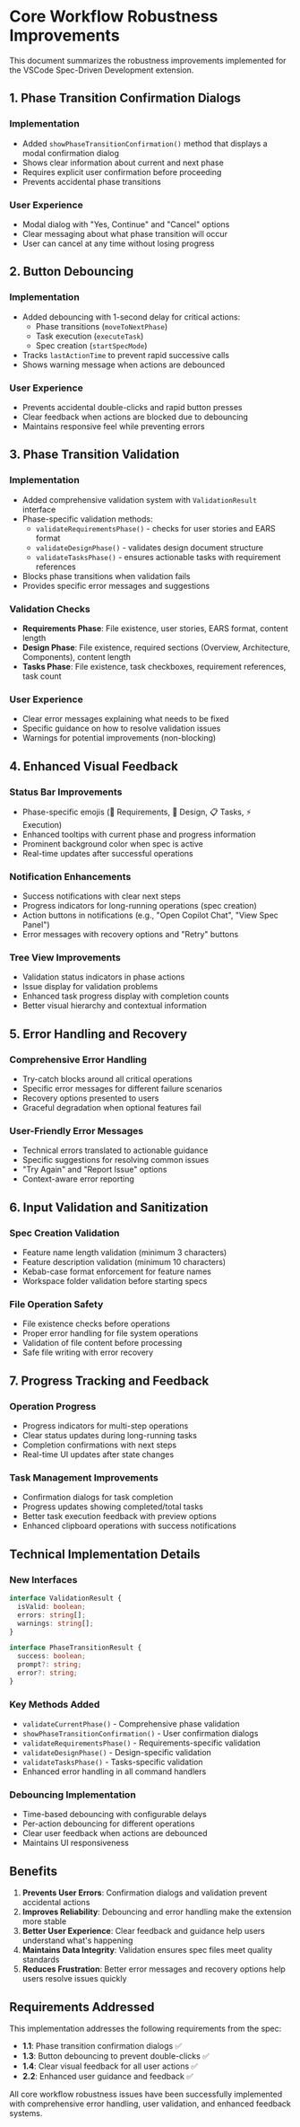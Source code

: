 # Core Workflow Robustness Improvements

This document summarizes the robustness improvements implemented for the VSCode Spec-Driven Development extension.

## 1. Phase Transition Confirmation Dialogs

### Implementation

- Added `showPhaseTransitionConfirmation()` method that displays a modal confirmation dialog
- Shows clear information about current and next phase
- Requires explicit user confirmation before proceeding
- Prevents accidental phase transitions

### User Experience

- Modal dialog with "Yes, Continue" and "Cancel" options
- Clear messaging about what phase transition will occur
- User can cancel at any time without losing progress

## 2. Button Debouncing

### Implementation

- Added debouncing with 1-second delay for critical actions:
  - Phase transitions (`moveToNextPhase`)
  - Task execution (`executeTask`)
  - Spec creation (`startSpecMode`)
- Tracks `lastActionTime` to prevent rapid successive calls
- Shows warning message when actions are debounced

### User Experience

- Prevents accidental double-clicks and rapid button presses
- Clear feedback when actions are blocked due to debouncing
- Maintains responsive feel while preventing errors

## 3. Phase Transition Validation

### Implementation

- Added comprehensive validation system with `ValidationResult` interface
- Phase-specific validation methods:
  - `validateRequirementsPhase()` - checks for user stories and EARS format
  - `validateDesignPhase()` - validates design document structure
  - `validateTasksPhase()` - ensures actionable tasks with requirement references
- Blocks phase transitions when validation fails
- Provides specific error messages and suggestions

### Validation Checks

- **Requirements Phase**: File existence, user stories, EARS format, content length
- **Design Phase**: File existence, required sections (Overview, Architecture, Components), content length
- **Tasks Phase**: File existence, task checkboxes, requirement references, task count

### User Experience

- Clear error messages explaining what needs to be fixed
- Specific guidance on how to resolve validation issues
- Warnings for potential improvements (non-blocking)

## 4. Enhanced Visual Feedback

### Status Bar Improvements

- Phase-specific emojis (📝 Requirements, 🎨 Design, 📋 Tasks, ⚡ Execution)
- Enhanced tooltips with current phase and progress information
- Prominent background color when spec is active
- Real-time updates after successful operations

### Notification Enhancements

- Success notifications with clear next steps
- Progress indicators for long-running operations (spec creation)
- Action buttons in notifications (e.g., "Open Copilot Chat", "View Spec Panel")
- Error messages with recovery options and "Retry" buttons

### Tree View Improvements

- Validation status indicators in phase actions
- Issue display for validation problems
- Enhanced task progress display with completion counts
- Better visual hierarchy and contextual information

## 5. Error Handling and Recovery

### Comprehensive Error Handling

- Try-catch blocks around all critical operations
- Specific error messages for different failure scenarios
- Recovery options presented to users
- Graceful degradation when optional features fail

### User-Friendly Error Messages

- Technical errors translated to actionable guidance
- Specific suggestions for resolving common issues
- "Try Again" and "Report Issue" options
- Context-aware error reporting

## 6. Input Validation and Sanitization

### Spec Creation Validation

- Feature name length validation (minimum 3 characters)
- Feature description validation (minimum 10 characters)
- Kebab-case format enforcement for feature names
- Workspace folder validation before starting specs

### File Operation Safety

- File existence checks before operations
- Proper error handling for file system operations
- Validation of file content before processing
- Safe file writing with error recovery

## 7. Progress Tracking and Feedback

### Operation Progress

- Progress indicators for multi-step operations
- Clear status updates during long-running tasks
- Completion confirmations with next steps
- Real-time UI updates after state changes

### Task Management Improvements

- Confirmation dialogs for task completion
- Progress updates showing completed/total tasks
- Better task execution feedback with preview options
- Enhanced clipboard operations with success notifications

## Technical Implementation Details

### New Interfaces

```typescript
interface ValidationResult {
  isValid: boolean;
  errors: string[];
  warnings: string[];
}

interface PhaseTransitionResult {
  success: boolean;
  prompt?: string;
  error?: string;
}
```

### Key Methods Added

- `validateCurrentPhase()` - Comprehensive phase validation
- `showPhaseTransitionConfirmation()` - User confirmation dialogs
- `validateRequirementsPhase()` - Requirements-specific validation
- `validateDesignPhase()` - Design-specific validation
- `validateTasksPhase()` - Tasks-specific validation
- Enhanced error handling in all command handlers

### Debouncing Implementation

- Time-based debouncing with configurable delays
- Per-action debouncing for different operations
- Clear user feedback when actions are debounced
- Maintains UI responsiveness

## Benefits

1. **Prevents User Errors**: Confirmation dialogs and validation prevent accidental actions
2. **Improves Reliability**: Debouncing and error handling make the extension more stable
3. **Better User Experience**: Clear feedback and guidance help users understand what's happening
4. **Maintains Data Integrity**: Validation ensures spec files meet quality standards
5. **Reduces Frustration**: Better error messages and recovery options help users resolve issues quickly

## Requirements Addressed

This implementation addresses the following requirements from the spec:

- **1.1**: Phase transition confirmation dialogs ✅
- **1.3**: Button debouncing to prevent double-clicks ✅
- **1.4**: Clear visual feedback for all user actions ✅
- **2.2**: Enhanced user guidance and feedback ✅

All core workflow robustness issues have been successfully implemented with comprehensive error handling, user validation, and enhanced feedback systems.
